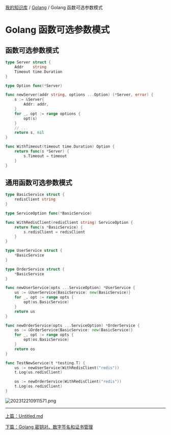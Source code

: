 [我的知识库](../README.md) / [Golang](zz_gneratered_mdi.md) / Golang 函数可选参数模式

# Golang 函数可选参数模式

## 函数可选参数模式

```go
type Server struct {
    Addr    string
    Timeout time.Duration
}

type Option func(*Server)

func newServer(addr string, options ...Option) (*Server, error) {
    s := &Server{
        Addr: addr,
    }
    for _, opt := range options {
        opt(s)
    }
    // ...
    return s, nil
}

func WithTimeout(timeout time.Duration) Option {
    return func(s *Server) {
        s.Timeout = timeout
    }
}
```

## 通用函数可选参数模式

```go
type BasicService struct {
    redisClient string
}

type ServiceOption func(*BasicService)

func WithRedisClient(redisClient string) ServiceOption {
    return func(s *BasicService) {
        s.redisClient = redisClient
    }
}

type UserService struct {
    *BasicService
}

type OrderService struct {
    *BasicService
}

func newUserService(opts ...ServiceOption) *UserService {
    us := &UserService{BasicService: new(BasicService)}
    for _, opt := range opts {
        opt(us.BasicService)
    }
    return us
}

func newOrderService(opts ...ServiceOption) *OrderService {
    os := &OrderService{BasicService: new(BasicService)}
    for _, opt := range opts {
        opt(os.BasicService)
    }
    return os
}

func TestNewService(t *testing.T) {
    us := newUserService(WithRedisClient("redis"))
    t.Log(us.redisClient)

    os := newOrderService(WithRedisClient("redis"))
    t.Log(os.redisClient)
}
```

![202312210911571.png](https://images.poneding.com/2023/12/202312210911571.png)

---
[上篇：Untitled.md](Untitled.md)

[下篇：Golang 密钥对、数字签名和证书管理](go-cert-management.md)
